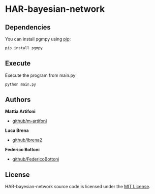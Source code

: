 # HAR-bayesian-network

## Dependencies

You can install pgmpy using [pip](https://pypi.org/project/pgmpy/):

```bash
pip install pgmpy
```

## Execute

Execute the program from main.py

```bash
python main.py
```

## Authors

**Mattia Artifoni**

- [github/m-artifoni](https://github.com/m-artifoni)

**Luca Brena**

- [github/lbrena2](https://github.com/lbrena2)

**Federico Bottoni**

- [github/FedericoBottoni](https://github.com/federicobottoni)

## License

HAR-bayesian-network source code is licensed under the [MIT License](https://github.com/FedericoBottoni/HAR-bayesian-network/blob/master/LICENSE).
